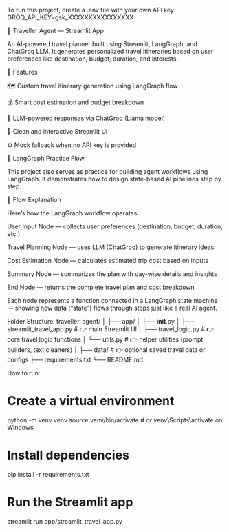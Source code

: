 To run this project, create a .env file with your own API key:
GROQ_API_KEY=gsk_XXXXXXXXXXXXXXXX

🧳 Traveller Agent — Streamlit App

An AI-powered travel planner built using Streamlit, LangGraph, and ChatGroq LLM.
It generates personalized travel itineraries based on user preferences like destination, budget, duration, and interests.

🚀 Features

🗺️ Custom travel itinerary generation using LangGraph flow

💰 Smart cost estimation and budget breakdown

🧠 LLM-powered responses via ChatGroq (Llama model)

🎨 Clean and interactive Streamlit UI

⚙️ Mock fallback when no API key is provided

🧩 LangGraph Practice Flow

This project also serves as practice for building agent workflows using LangGraph.
It demonstrates how to design state-based AI pipelines step by step.

🧠 Flow Explanation

Here’s how the LangGraph workflow operates:

User Input Node — collects user preferences (destination, budget, duration, etc.)

Travel Planning Node — uses LLM (ChatGroq) to generate itinerary ideas

Cost Estimation Node — calculates estimated trip cost based on inputs

Summary Node — summarizes the plan with day-wise details and insights

End Node — returns the complete travel plan and cost breakdown

Each node represents a function connected in a LangGraph state machine — showing how data (“state”) flows through steps just like a real AI agent.


Folder Structure:
traveller_agent/
│
├── app/
│   ├── __init__.py
│   ├── streamlit_travel_app.py      # 👉 main Streamlit UI
│   ├── travel_logic.py              # 👉 core travel logic functions
│   └── utils.py                     # 👉 helper utilities (prompt builders, text cleaners)
│
├── data/                            # 👉 optional saved travel data or configs
├── requirements.txt
└── README.md



How to run:

# Create a virtual environment
python -m venv venv
source venv/bin/activate  # or venv\Scripts\activate on Windows

# Install dependencies
pip install -r requirements.txt

# Run the Streamlit app
streamlit run app/streamlit_travel_app.py



















